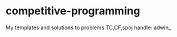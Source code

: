 competitive-programming
=======================

My templates and solutions to problems
TC,CF,spoj handle: adwin_
